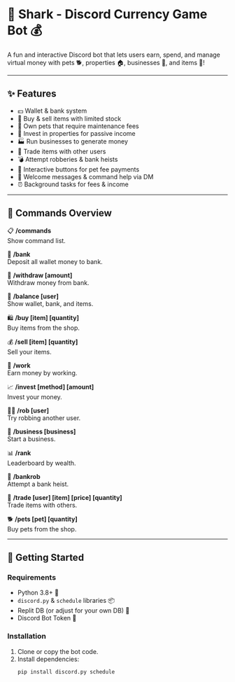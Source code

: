 # 🐬 **Shark** - Discord Currency Game Bot 💰

A fun and interactive Discord bot that lets users earn, spend, and manage virtual money with pets 🐕, properties 🏠, businesses 🏢, and items 🎁!

---

## ✨ Features

- 💵 Wallet & bank system  
- 🛒 Buy & sell items with limited stock  
- 🐾 Own pets that require maintenance fees  
- 🏡 Invest in properties for passive income  
- 🏭 Run businesses to generate money  
- 🔄 Trade items with other users  
- 💣 Attempt robberies & bank heists  
- 🔔 Interactive buttons for pet fee payments  
- 📩 Welcome messages & command help via DM  
- ⏰ Background tasks for fees & income

---

## 📜 Commands Overview

📋 **/commands**  
Show command list.

🏦 **/bank**  
Deposit all wallet money to bank.

💸 **/withdraw [amount]**  
Withdraw money from bank.

👛 **/balance [user]**  
Show wallet, bank, and items.

🛍️ **/buy [item] [quantity]**  
Buy items from the shop.

💰 **/sell [item] [quantity]**  
Sell your items.

👷 **/work**  
Earn money by working.

📈 **/invest [method] [amount]**  
Invest your money.

🏴‍☠️ **/rob [user]**  
Try robbing another user.

🏢 **/business [business]**  
Start a business.

📊 **/rank**  
Leaderboard by wealth.

🏦 **/bankrob**  
Attempt a bank heist.

🤝 **/trade [user] [item] [price] [quantity]**  
Trade items with others.

🐕 **/pets [pet] [quantity]**  
Buy pets from the shop.

---

## 🚀 Getting Started

### Requirements

- Python 3.8+ 🐍  
- `discord.py` & `schedule` libraries 📦  
- Replit DB (or adjust for your own DB) 💾  
- Discord Bot Token 🎫

### Installation

1. Clone or copy the bot code.  
2. Install dependencies:
   ```bash
   pip install discord.py schedule
